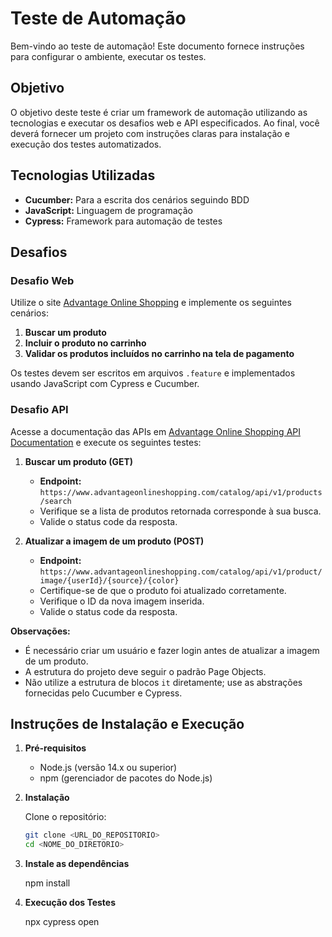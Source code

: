 # Teste de Automação

Bem-vindo ao teste de automação! Este documento fornece instruções para configurar o ambiente, executar os testes.

## Objetivo

O objetivo deste teste é criar um framework de automação utilizando as tecnologias e executar os desafios web e API especificados. Ao final, você deverá fornecer um projeto com instruções claras para instalação e execução dos testes automatizados.

## Tecnologias Utilizadas

- **Cucumber:** Para a escrita dos cenários seguindo BDD
- **JavaScript:** Linguagem de programação
- **Cypress:** Framework para automação de testes

## Desafios

### Desafio Web

Utilize o site [Advantage Online Shopping](https://advantageonlineshopping.com/#/) e implemente os seguintes cenários:

1. **Buscar um produto**
2. **Incluir o produto no carrinho**
3. **Validar os produtos incluídos no carrinho na tela de pagamento**

Os testes devem ser escritos em arquivos `.feature` e implementados usando JavaScript com Cypress e Cucumber.

### Desafio API

Acesse a documentação das APIs em [Advantage Online Shopping API Documentation](https://www.advantageonlineshopping.com/api/docs/) e execute os seguintes testes:

1. **Buscar um produto (GET)**
   - **Endpoint:** `https://www.advantageonlineshopping.com/catalog/api/v1/products/search`
   - Verifique se a lista de produtos retornada corresponde à sua busca.
   - Valide o status code da resposta.

2. **Atualizar a imagem de um produto (POST)**
   - **Endpoint:** `https://www.advantageonlineshopping.com/catalog/api/v1/product/image/{userId}/{source}/{color}`
   - Certifique-se de que o produto foi atualizado corretamente.
   - Verifique o ID da nova imagem inserida.
   - Valide o status code da resposta.

**Observações:**

- É necessário criar um usuário e fazer login antes de atualizar a imagem de um produto.
- A estrutura do projeto deve seguir o padrão Page Objects.
- Não utilize a estrutura de blocos `it` diretamente; use as abstrações fornecidas pelo Cucumber e Cypress.

## Instruções de Instalação e Execução

1. **Pré-requisitos**

   - Node.js (versão 14.x ou superior)
   - npm (gerenciador de pacotes do Node.js)

2. **Instalação**

   Clone o repositório:
   ```bash
   git clone <URL_DO_REPOSITORIO>
   cd <NOME_DO_DIRETORIO>

3. **Instale as dependências**

   npm install
   
4. **Execução dos Testes**

    npx cypress open



    
